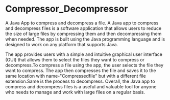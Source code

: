 # Compressor_Decompressor
A Java App to compress and decompress a file.
A Java app to compress and decompress files is a software application that allows users to reduce the size of large files by compressing them and then decompressing them when needed. The app is built using the Java programming language and is designed to work on any platform that supports Java.

The app provides users with a simple and intuitive graphical user interface (GUI) that allows them to select the files they want to compress or decompress.To compress a file using the app, the user selects the file they want to compress. The app then compresses the file and saves it to the same location with name-"Compressedfile" but with a different file extension.Same is the process to decompress.
Overall, the Java app to compress and decompress files is a useful and valuable tool for anyone who needs to manage and work with large files on a regular basis.
